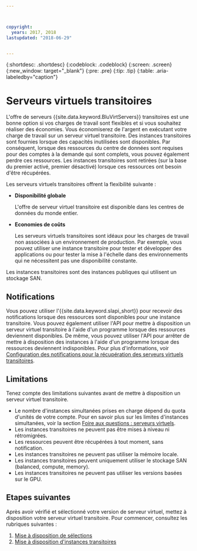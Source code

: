 ```yaml
---



copyright:
  years: 2017, 2018
lastupdated: "2018-06-29"


---
```


{:shortdesc: .shortdesc}
{:codeblock: .codeblock}
{:screen: .screen}
{:new_window: target="_blank"}
{:pre: .pre}
{:tip: .tip}
{:table: .aria-labeledby="caption"}

# Serveurs virtuels transitoires
L'offre de serveurs {{site.data.keyword.BluVirtServers}} transitoires est une bonne option si vos charges de travail sont flexibles et si vous souhaitez réaliser des économies. Vous économiserez de l'argent en exécutant votre charge de travail sur un serveur virtuel transitoire. Des instances transitoires sont fournies lorsque des capacités inutilisées sont disponibles. Par conséquent, lorsque des ressources du centre de données sont requises pour des comptes à la demande qui sont complets, vous pouvez également perdre ces ressources. Les instances transitoires sont retirées (sur la base du premier activé, premier désactivé) lorsque ces ressources ont besoin d'être récupérées.   

Les serveurs virtuels transitoires offrent la flexibilité suivante :

* **Disponibilité globale** 

    L'offre de serveur virtuel transitoire est disponible dans les centres de données du monde entier.
    
* **Economies de coûts** 

    Les serveurs virtuels transitoires sont idéaux pour les charges de travail non associées à un environnement de production. Par exemple, vous pouvez utiliser une instance transitoire pour tester et développer des applications ou pour tester la mise à l'échelle dans des environnements qui ne nécessitent pas une disponibilité constante.

Les instances transitoires sont des instances publiques qui utilisent un stockage SAN.

## Notifications
Vous pouvez utiliser l'{{site.data.keyword.slapi_short}} pour recevoir des notifications lorsque des ressources sont disponibles pour une instance transitoire. Vous pouvez également utiliser l'API pour mettre à disposition un serveur virtuel transitoire à l'aide d'un programme lorsque des ressources deviennent disponibles. De même, vous pouvez utiliser l'API pour arrêter de mettre à disposition des instances à l'aide d'un programme lorsque des ressources deviennent indisponibles. Pour plus d'informations, voir [Configuration des notifications pour la récupération des serveurs virtuels transitoires](configuring-automated-reclaim-notifications.html).

## Limitations
Tenez compte des limitations suivantes avant de mettre à disposition un serveur virtuel transitoire.

* Le nombre d'instances simultanées prises en charge dépend du quota d'unités de votre compte. Pour en savoir plus sur les limites d'instances simultanées, voir la section [Foire aux questions : serveurs virtuels](../vsi/vsi_faqs_vs.html#concurrent).
* Les instances transitoires ne peuvent pas être mises à niveau ni rétromigrées.
* Les ressources peuvent être récupérées à tout moment, sans notification.
* Les instances transitoires ne peuvent pas utiliser la mémoire locale.
* Les instances transitoires peuvent uniquement utiliser le stockage SAN (balanced, compute, memory).
* Les instances transitoires ne peuvent pas utiliser les versions basées sur le GPU.


## Etapes suivantes

Après avoir vérifié et sélectionné votre version de serveur virtuel, mettez à disposition votre serveur virtuel transitoire. Pour commencer, consultez les rubriques suivantes :
1. [Mise à disposition de sélections](../vsi/vsi_public_selections.html)
2. [Mise à disposition d'instances transitoires](../vsi/vsi_provision_transient.html)

